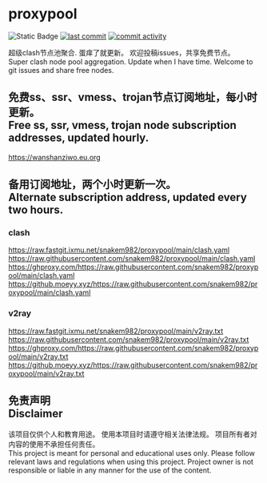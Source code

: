 # proxypool

![Static Badge](https://img.shields.io/badge/ss|ssr|vmess|trojan-free-orange)
[![last commit](https://img.shields.io/github/last-commit/snakem982/proxypool)](https://github.com/snakem982/proxypool/commits/main)
[![commit activity](https://img.shields.io/github/commit-activity/w/snakem982/proxypool)](https://github.com/snakem982/proxypool/commits/main)


超级clash节点池聚合.
蛋痒了就更新。
欢迎投稿issues，共享免费节点。
<br/>
Super clash node pool aggregation.
Update when I have time.
Welcome to git issues and share free nodes.

## 免费ss、ssr、vmess、trojan节点订阅地址，每小时更新。<br/>Free ss, ssr, vmess, trojan node subscription addresses, updated hourly.
https://wanshanziwo.eu.org

## 备用订阅地址，两个小时更新一次。<br/>Alternate subscription address, updated every two hours.
### clash
https://raw.fastgit.ixmu.net/snakem982/proxypool/main/clash.yaml
https://raw.githubusercontent.com/snakem982/proxypool/main/clash.yaml
https://ghproxy.com/https://raw.githubusercontent.com/snakem982/proxypool/main/clash.yaml
https://github.moeyy.xyz/https://raw.githubusercontent.com/snakem982/proxypool/main/clash.yaml
### v2ray
https://raw.fastgit.ixmu.net/snakem982/proxypool/main/v2ray.txt
https://raw.githubusercontent.com/snakem982/proxypool/main/v2ray.txt
https://ghproxy.com/https://raw.githubusercontent.com/snakem982/proxypool/main/v2ray.txt
https://github.moeyy.xyz/https://raw.githubusercontent.com/snakem982/proxypool/main/v2ray.txt

## 免责声明 <br/>Disclaimer
该项目仅供个人和教育用途。
使用本项目时请遵守相关法律法规。
项目所有者对内容的使用不承担任何责任。
<br/>
This project is meant for personal and educational uses only.
Please follow relevant laws and regulations when using this project.
Project owner is not responsible or liable in any manner for the use of the content.
